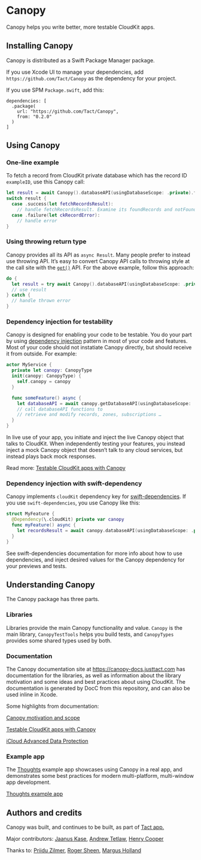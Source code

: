 # Canopy

Canopy helps you write better, more testable CloudKit apps.

## Installing Canopy

Canopy is distributed as a Swift Package Manager package.

If you use Xcode UI to manage your dependencies, add `https://github.com/Tact/Canopy` as the dependency for your project.

If you use SPM `Package.swift`, add this:

```
dependencies: [
  .package(
    url: "https://github.com/Tact/Canopy",
    from: "0.2.0"
  )
]
```

## Using Canopy

### One-line example

To fetch a record from CloudKit private database which has the record ID `exampleID`, use this Canopy call:

```swift
let result = await Canopy().databaseAPI(usingDatabaseScope: .private).fetchRecords(with: [CKRecord.ID(recordName: "exampleID")])
switch result {
  case .success(let fetchRecordsResult):
    // handle fetchRecordsResult. Examine its foundRecords and notFoundRecordIDs properties.
  case .failure(let ckRecordError):
    // handle error
}
```

### Using throwing return type

Canopy provides all its API as `async Result`. Many people prefer to instead use throwing API. It’s easy to convert Canopy API calls to throwing style at the call site with the [`get()`](https://developer.apple.com/documentation/swift/result/get()) API. For the above example, follow this approach:

```swift
do {
  let result = try await Canopy().databaseAPI(usingDatabaseScope: .private).fetchRecords(…).get()
  // use result
} catch {
  // handle thrown error
}
```

### Dependency injection for testability

Canopy is designed for enabling your code to be testable. You do your part by using [dependency injection](https://en.wikipedia.org/wiki/Dependency_injection) pattern in most of your code and features. Most of your code should not instatiate Canopy directly, but should receive it from outside. For example:

```swift
actor MyService {
  private let canopy: CanopyType
  init(canopy: CanopyType) {
    self.canopy = canopy
  }

  func someFeature() async {
    let databaseAPI = await canopy.getDatabaseAPI(usingDatabaseScope: .private)
    // call databaseAPI functions to
    // retrieve and modify records, zones, subscriptions …
  }
}
```

In live use of your app, you initiate and inject the live Canopy object that talks to CloudKit. When independently testing your features, you instead inject a mock Canopy object that doesn’t talk to any cloud services, but instead plays back mock responses.

Read more: [Testable CloudKit apps with Canopy](https://canopy-docs.justtact.com/documentation/canopy/testable-cloudkit-apps-with-canopy)

### Dependency injection with swift-dependency

Canopy implements `cloudKit` dependency key for [swift-dependencies](https://github.com/pointfreeco/swift-dependencies). If you use `swift-dependencies`, you use Canopy like this:

```swift
struct MyFeature {
  @Dependency(\.cloudKit) private var canopy
  func myFeature() async {
    let recordsResult = await canopy.databaseAPI(usingDatabaseScope: .private).fetchRecords(…)
  }
}
```

See swift-dependencies documentation for more info about how to use dependencies, and inject desired values for the Canopy dependency for your previews and tests.

## Understanding Canopy

The Canopy package has three parts.

### Libraries

Libraries provide the main Canopy functionality and value. `Canopy` is the main library, `CanopyTestTools` helps you build tests, and `CanopyTypes` provides some shared types used by both.

### Documentation

The Canopy documentation site at <https://canopy-docs.justtact.com> has documentation for the libraries, as well as information about the library motivation and some ideas and best practices about using CloudKit. The documentation is generated by DocC from this repository, and can also be used inline in Xcode.

Some highlights from documentation:

[Canopy motivation and scope](https://canopy-docs.justtact.com/documentation/canopy/motivation-and-scope)

[Testable CloudKit apps with Canopy](https://canopy-docs.justtact.com/documentation/canopy/testable-cloudkit-apps-with-canopy)

[iCloud Advanced Data Protection](https://canopy-docs.justtact.com/documentation/canopy/icloud-advanced-data-protection)

### Example app

The [Thoughts](https://github.com/Tact/Thoughts) example app showcases using Canopy in a real app, and demonstrates some best practices for modern multi-platform, multi-window app development.

[Thoughts example app](https://canopy-docs.justtact.com/documentation/canopy/thoughts-example-app)

## Authors and credits

Canopy was built, and continues to be built, as part of [Tact app.](https://justtact.com/)

Major contributors: [Jaanus Kase](https://github.com/jaanus), [Andrew Tetlaw](https://github.com/atetlaw), [Henry Cooper](https://github.com/pillboxer)

Thanks to: [Priidu Zilmer](https://github.com/priiduzilmer), [Roger Sheen](https://github.com/infotexture), [Margus Holland](https://github.com/margusholland)
